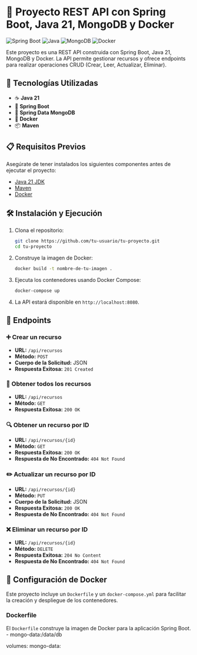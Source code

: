 # 🚀 Proyecto REST API con Spring Boot, Java 21, MongoDB y Docker

![Spring Boot](https://img.shields.io/badge/Spring%20Boot-6DB33F?style=for-the-badge&logo=spring-boot&logoColor=white)
![Java](https://img.shields.io/badge/Java-007396?style=for-the-badge&logo=java&logoColor=white)
![MongoDB](https://img.shields.io/badge/MongoDB-47A248?style=for-the-badge&logo=mongodb&logoColor=white)
![Docker](https://img.shields.io/badge/Docker-2496ED?style=for-the-badge&logo=docker&logoColor=white)

Este proyecto es una REST API construida con Spring Boot, Java 21, MongoDB y Docker. La API permite gestionar recursos y ofrece endpoints para realizar operaciones CRUD (Crear, Leer, Actualizar, Eliminar).

## 🌟 Tecnologías Utilizadas

- ☕ **Java 21**
- 🌱 **Spring Boot**
- 🍃 **Spring Data MongoDB**
- 🐳 **Docker**
- 📦 **Maven**

## 📋 Requisitos Previos

Asegúrate de tener instalados los siguientes componentes antes de ejecutar el proyecto:

- [Java 21 JDK](https://www.oracle.com/java/technologies/javase-jdk21-downloads.html)
- [Maven](https://maven.apache.org/download.cgi)
- [Docker](https://www.docker.com/get-started)

## 🛠️ Instalación y Ejecución

1. Clona el repositorio:

    ```bash
    git clone https://github.com/tu-usuario/tu-proyecto.git
    cd tu-proyecto
    ```

2. Construye la imagen de Docker:

    ```bash
    docker build -t nombre-de-tu-imagen .
    ```

3. Ejecuta los contenedores usando Docker Compose:

    ```bash
    docker-compose up
    ```

4. La API estará disponible en `http://localhost:8080`.

## 🔗 Endpoints

### ➕ Crear un recurso

- **URL:** `/api/recursos`
- **Método:** `POST`
- **Cuerpo de la Solicitud:** JSON
- **Respuesta Exitosa:** `201 Created`

### 📜 Obtener todos los recursos

- **URL:** `/api/recursos`
- **Método:** `GET`
- **Respuesta Exitosa:** `200 OK`

### 🔍 Obtener un recurso por ID

- **URL:** `/api/recursos/{id}`
- **Método:** `GET`
- **Respuesta Exitosa:** `200 OK`
- **Respuesta de No Encontrado:** `404 Not Found`

### ✏️ Actualizar un recurso por ID

- **URL:** `/api/recursos/{id}`
- **Método:** `PUT`
- **Cuerpo de la Solicitud:** JSON
- **Respuesta Exitosa:** `200 OK`
- **Respuesta de No Encontrado:** `404 Not Found`

### ❌ Eliminar un recurso por ID

- **URL:** `/api/recursos/{id}`
- **Método:** `DELETE`
- **Respuesta Exitosa:** `204 No Content`
- **Respuesta de No Encontrado:** `404 Not Found`

## 🐳 Configuración de Docker

Este proyecto incluye un `Dockerfile` y un `docker-compose.yml` para facilitar la creación y despliegue de los contenedores.

### Dockerfile

El `Dockerfile` construye la imagen de Docker para la aplicación Spring Boot.
      - mongo-data:/data/db

volumes:
  mongo-data:
